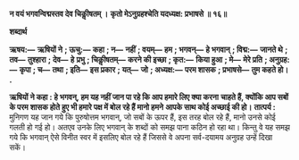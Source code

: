 **न वयं भगवन्विद्मस्तव देव चिकीॢषतम् ।** **कृतो मेऽनुग्रहश्चेति यदध्यक्ष: प्रभाषसे ॥ १६॥** 

**शब्दार्थ** 

**ऋषय:—** **ऋषियों ने** **; ऊचु:—** **कहा** **; न—** **नहीं** **; वयम्—** **हम** **; भगवन्—** **हे भगवान्** **; विद्म:—** **जानते थे** **; तव—** **तुश्हारा** **; देव—** **हे** **प्रभु** **; चिकीॢषतम्—** **करने की इच्छा** **; कृत:—** **किया हुआ** **; मे—** **मेरे प्रति** **; अनुग्रह:—** **कृपा** **; च—** **तथा** **; इति—** **इस प्रकार** **; यत्—** **जो** **; अध्यक्ष:—** **परम शासक** **; प्रभाषसे—** **तुम कहते हो।** **.** 

**ऋषियों ने कहा : हे भगवन्, हम यह नहीं जान पा रहे कि आप हमारे लिए क्या करना** **चाहते हैं, क्योंकि आप सबों के परम शासक होते हुए भी हमारे पक्ष में बोल रहे हैं मानो हमने** **आपके साथ कोई अच्छाई की हो।** **तात्पर्य :** मुनिगण यह जान गये कि पुरुषोत्तम भगवान्, जो सबों के ऊपर हैं, इस तरह बोल रहे हैं, मानो उनसे कोई गलती हो गई हो। अतएव उनके लिए भगवान् के शब्दों को समझ पाना कठिन हो रहा था। किन्तु वे यह समझ गये कि भगवान् ऐसे विनीत स्वर में इसलिए बोल रहे हैं जिससे वे अपना सर्व-दयामय अनुग्रह उन्हें दिखा सकें।  